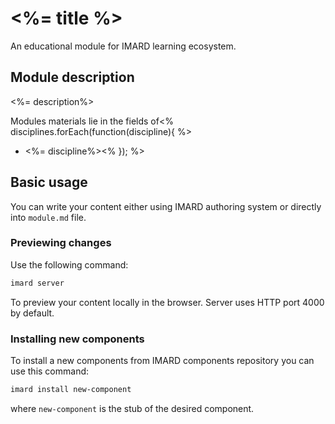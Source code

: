 # <%= title %>
An educational module for IMARD learning ecosystem.

## Module description
<%= description%>

Modules materials lie in the fields of<% disciplines.forEach(function(discipline){ %>
- <%= discipline%><% }); %>

## Basic usage
You can write your content either using IMARD authoring system or directly into `module.md` file.

### Previewing changes
Use the following command:
```bash
imard server
```
To preview your content locally in the browser. Server uses HTTP port 4000 by default.

### Installing new components
To install a new components from IMARD components repository you can use this command:
```bash
imard install new-component
```
where `new-component` is the stub of the desired component.

